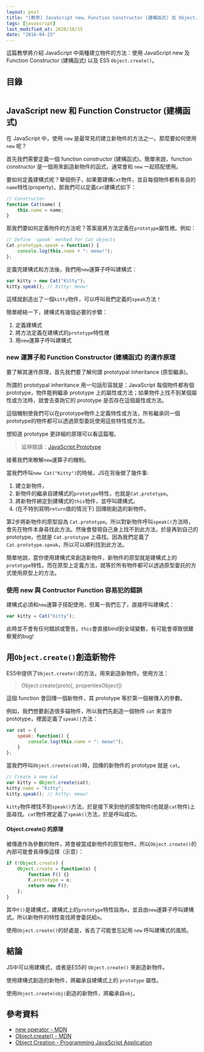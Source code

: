 ```yaml
---
layout: post
title: "[教學] JavaScript new、Function Constructor (建構函式) 及 Object.create()"
tags: [javascript]
last_modified_at: 2020/10/15
date: "2016-04-23"
---
```


這篇教學將介紹 JavaScript 中兩種建立物件的方法：使用 JavaScript new 及 Function Constructor (建構函式) 以及 ES5 `Object.create()`。

## 目錄

```toc
```

## JavaScript new 和 Function Constructor (建構函式)

在 JavaScript 中，使用 `new` 是最常見的建立新物件的方法之一。那麼要如何使用 `new` 呢？

首先我們需要定義一個 function constructor (建構函式)。簡單來說，function constructor 是一個用來創造新物件的函式，通常會和 `new` 一起搭配使用。

要如何定義建構式呢？舉個例子，如果要建構`Cat`物件，並且每個物件都有各自的`name`特性(property)，那我們可以定義`Cat`建構式如下：

~~~jsx
// Constructor
function Cat(name) {
	this.name = name;
}
~~~

那我們要如何定義物件的方法呢？答案是將方法定義在`prototype`屬性裡。例如：

~~~jsx
// Define 'speak' method for Cat objects
Cat.prototype.speak = function() {
	console.log(this.name + ": meow!");
};
~~~

定義完建構式和方法後，我們用`new`運算子呼叫建構式：

~~~jsx
var kitty = new Cat("Kitty");
kitty.speak(); // Kitty: meow!
~~~

這樣就創造出了一個`kitty`物件，可以呼叫我們定義的`speak`方法！

簡單總結一下，建構式有幾個必要的步驟：

1. 定義建構式
2. 將方法定義在建構式的`prototype`特性裡
3. 用`new`運算子呼叫建構式

### new 運算子和 Function Constructor (建構函式) 的運作原理

要了解其運作原理，首先我們要了解何謂 prototypal inheritance (原型繼承)。

所謂的 prototypal inheritance 用一句話形容就是：JavaScript 每個物件都有個 prototype，物件能夠繼承 prototype 上的屬性或方法；如果物件上找不到某個屬性或方法時，就會去查詢它的 prototype 是否存在這個屬性或方法。

這個機制使我們可以在prototype物件上定義特性或方法，所有繼承同一個prototype的物件都可以透過原型委託使用這些特性或方法。

想知道 prototype 更詳細的原理可以看這篇喔。

> 延伸閱讀：[JavaScript Prototype](/javascript-prototype)

接著我們來瞭解`new`運算子的機制。

當我們呼叫`new Cat("Kitty")`的時候，JS在背後做了幾件事:

1. 建立新物件，
2. 新物件的繼承自建構式的`prototype`特性，也就是`Cat.prototype`。
3. 將新物件綁定到建構式的`this`物件，並呼叫建構式。
4. (在不特別寫明`return`值的情況下) 回傳剛創造的新物件。

第2步將新物件的原型設為 `Cat.prototype`。所以對新物件呼叫`speak()`方法時，會先在物件本身尋找此方法。然後會發現自己身上找不到此方法，於是再到自己的prototype，也就是 `Cat.prototype` 上尋找。因為我們定義了 `Cat.prototype.speak`，所以可以順利找到此方法。

簡單地說，當你使用建構式來創造新物件，新物件的原型就是建構式上的`prototype`特性。而在原型上定義方法，就等於所有物件都可以透過原型委託的方式使用原型上的方法。

### 使用 new 與 Contructor Function 容易犯的錯誤

建構式必須和`new`運算子搭配使用，但萬一我們忘了，直接呼叫建構式：

~~~jsx
var kitty = Cat("kitty");
~~~

此時並不會有任何錯誤或警告，`this`會直接bind到全域變數，有可能會導致很難察覺的bug!

## 用`Object.create()`創造新物件

ES5中提供了`Object.create()`的方法，用來創造新物件。使用方法：

> Object.create(proto[, propertiesObject])

這個 function 會回傳一個新物件，其 prototype 等於第一個被傳入的參數。

例如，我們想要創造很多貓物件，所以我們先創造一個物件 `cat` 來當作 prototype，裡面定義了`speak()`方法：

~~~jsx
var cat = {
	speak: function() {
		console.log(this.name + ": meow!");
	}
};
~~~

當我們呼叫`Object.create(cat)`時，回傳的新物件的 prototype 就是 `cat`。

~~~jsx
// Create a new cat
var kitty = Object.create(cat);
kitty.name = "Kitty";
kitty.speak(); // Kitty: meow!
~~~

`kitty`物件裡找不到`speak()`方法，於是接下來到他的原型物件(也就是`cat`物件)上面尋找。`cat`物件裡定義了`speak()`方法，於是呼叫成功。

#### Object.create() 的原理

被傳進作為參數的物件，將會被當成新物件的原型物件。所以`Object.create()`的內部可能會長得像這樣（示意）：

~~~jsx
if (!Object.create) {
	Object.create = function(o) {
		function F() {}
		F.prototype = o;
		return new F();
	};
}
~~~

其中`F()`是建構式，建構式上的`prototype`特性設為`o`，並且由`new`運算子呼叫建構式。所以新物件的特性查找將會委託給`o`。

使用`Object.create()`的好處是，省去了可能會忘記用 `new` 呼叫建構式的風險。

## 結論

JS中可以用建構式，或者是ES5的 `Object.create()` 來創造新物件。

使用建構式創造的新物件，將繼承自建構式上的 `prototype` 屬性。

使用`Object.create(obj)`創造的新物件，將繼承自`obj`。

## 參考資料

* [new operator - MDN](https://developer.mozilla.org/en-US/docs/Web/JavaScript/Reference/Operators/new)
* [Object.create() - MDN](https://developer.mozilla.org/en-US/docs/Web/JavaScript/Reference/Global_Objects/Object/create)
* [Object Creation - Programming JavaScript Application](http://chimera.labs.oreilly.com/books/1234000000262/ch03.html#object_creation)
